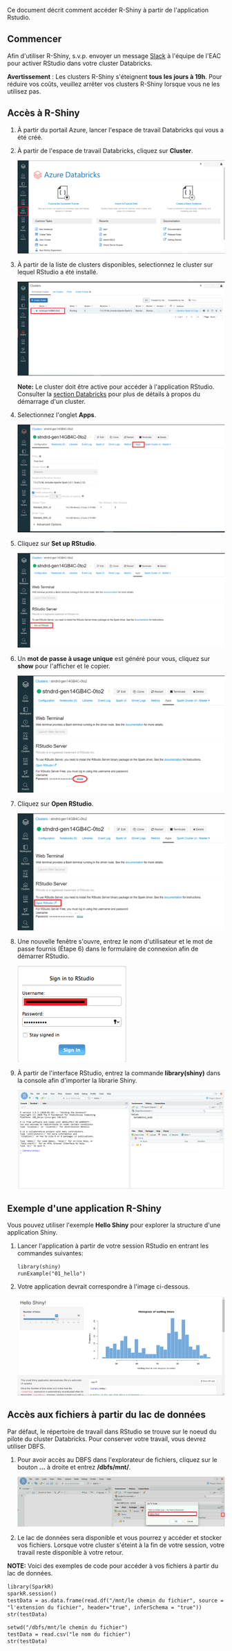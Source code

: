 Ce document décrit comment accéder R-Shiny à partir de l'application Rstudio.

## Commencer

Afin d'utiliser R-Shiny, s.v.p. envoyer un message [Slack](https://cae-eac.slack.com) à l'équipe de l'EAC pour activer RStudio dans votre cluster Databricks.

**Avertissement** :
Les clusters R-Shiny s'éteignent **tous les jours à 19h**. Pour réduire vos coûts, veuillez arrêter vos clusters R-Shiny lorsque vous ne les utilisez pas.

## Accès à R-Shiny

1.	À partir du portail Azure, lancer l'espace de travail Databricks qui vous a été créé.

2.	À partir de l'espace de travail Databricks, cliquez sur **Cluster**.

    ![bouton Cluster Databricks](images/RShiny_En.png)

3. À partir de la liste de clusters disponibles, selectionnez le cluster sur lequel RStudio a été installé.

    ![selectionnez le cluster](images/RShiny02_En.png)

    **Note:** Le cluster doit être active pour accéder à l'application RStudio. Consulter la [section Databricks](DataBricks.md) pour plus de détails à propos du démarrage d'un cluster.

4.	Selectionnez l'onglet **Apps**.

    ![l'onglet Apps](images/RShiny03_En.png)

5.	Cliquez sur **Set up RStudio**.

    ![Set up RStudio](images/RShiny04_En.png)  

6.  Un **mot de passe à usage unique** est généré pour vous, cliquez sur **show** pour l'afficher et le copier.

    ![cliquez sur show](images/RShiny05_En.png)

7.	Cliquez sur **Open RStudio**.

    ![Open RStudio](images/RShiny06_En.png)

8.	Une nouvelle fenêtre s'ouvre, entrez le nom d'utilisateur et le mot de passe fournis (Étape 6) dans le formulaire de connexion afin de démarrer RStudio.

    ![entrez le nom d'utilisateur et le mot de passe](images/RShiny07_En.png)

9.	À partir de l'interface RStudio, entrez la commande **library(shiny)** dans la console afin d'importer la librarie Shiny.

    ![entrez la commande library(shiny)](images/RShiny08_En.png)


## Exemple d'une application R-Shiny

Vous pouvez utiliser l'exemple **Hello Shiny** pour explorer la structure d'une application Shiny.

1. Lancer l'application à partir de votre session RStudio en entrant les commandes suivantes:
    ```
    library(shiny)
    runExample("01_hello")
    ```

2.	Votre application devrait correspondre à l'image ci-dessous.

    ![exemple Hello Shiny](images/RShiny09_En.PNG)


## Accès aux fichiers à partir du lac de données

Par défaut, le répertoire de travail dans RStudio se trouve sur le noeud du pilote du cluster Databricks. Pour conserver votre travail, vous devrez utiliser DBFS.

1. Pour avoir accès au DBFS dans l'explorateur de fichiers, cliquez sur le bouton **...** à droite et entrez **/dbfs/mnt/**.

    ![l'explorateur de fichiers](images/Rshiny10_En.png)

2. Le lac de données sera disponible et vous pourrez y accéder et stocker vos fichiers. Lorsque votre cluster s'éteint à la fin de votre session, votre travail reste disponible à votre retour.

**NOTE:** Voici des exemples de code pour accéder à vos fichiers à partir du lac de données.
```
library(SparkR)
sparkR.session()
testData = as.data.frame(read.df("/mnt/le chemin du fichier", source = "l'extension du fichier", header="true", inferSchema = "true"))
str(testData)
```

```
setwd("/dbfs/mnt/le chemin du fichier")
testData = read.csv("le nom du fichier")
str(testData)
```
